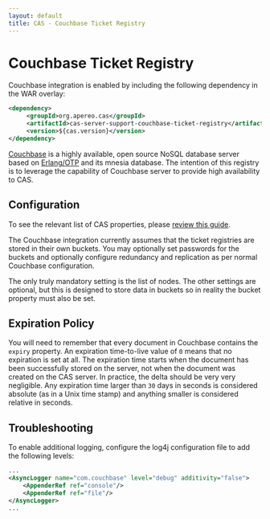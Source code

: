 ```yaml
---
layout: default
title: CAS - Couchbase Ticket Registry
---
```


# Couchbase Ticket Registry
Couchbase integration is enabled by including the following dependency in the WAR overlay:

```xml
<dependency>
     <groupId>org.apereo.cas</groupId>
     <artifactId>cas-server-support-couchbase-ticket-registry</artifactId>
     <version>${cas.version}</version>
</dependency>
```


[Couchbase](http://www.couchbase.com) is a highly available, open source NoSQL database server based on
[Erlang/OTP](http://www.erlang.org) and its mnesia database. The intention of this
registry is to leverage the capability of Couchbase
server to provide high availability to CAS.

## Configuration

To see the relevant list of CAS properties, please [review this guide](Configuration-Properties.html#couchbase-ticket-registry).

The Couchbase integration currently assumes that the ticket registries are stored
in their own buckets. You may optionally set passwords for the buckets and optionally configure
redundancy and replication as per normal Couchbase configuration.

The only truly mandatory setting is the list of nodes.
The other settings are optional, but this is designed to store data in buckets
so in reality the bucket property must also be set.

## Expiration Policy

You will need to remember that every document in Couchbase contains the `expiry` property.
An expiration time-to-live value of `0` means that no expiration is set at all.
The expiration time starts when the document has been successfully stored on the server,
not when the document was created on the CAS server. In practice, the delta should be very very negligible.
Any expiration time larger than `30` days in seconds is considered absolute (as in a Unix time stamp)
and anything smaller is considered relative in seconds.

## Troubleshooting

To enable additional logging, configure the log4j configuration file to add the following
levels:

```xml
...
<AsyncLogger name="com.couchbase" level="debug" additivity="false">
    <AppenderRef ref="console"/>
    <AppenderRef ref="file"/>
</AsyncLogger>
...
```
